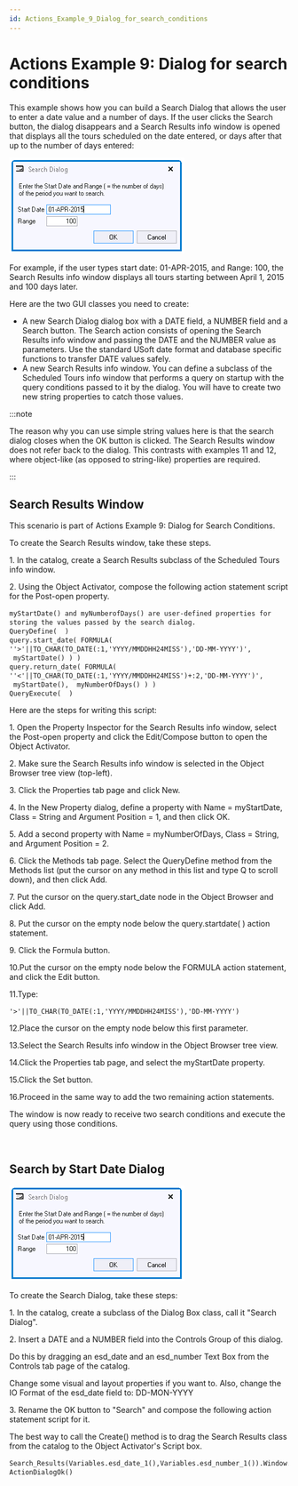 ```yaml
---
id: Actions_Example_9_Dialog_for_search_conditions
---
```


# Actions Example 9: Dialog for search conditions

This example shows how you can build a Search Dialog that allows the user to enter a date value and a number of days. If the user clicks the Search button, the dialog disappears and a Search Results info window is opened that displays all the tours scheduled on the date entered, or days after that up to the number of days entered:

![](./assets/1e0e5b84-9d11-45e6-b1dc-1078cfdf5e06.png)

For example, if the user types start date: 01-APR-2015, and Range: 100, the Search Results info window displays all tours starting between April 1, 2015 and 100 days later.

Here are the two GUI classes you need to create:

- A new Search Dialog dialog box with a DATE field, a NUMBER field and a Search button. The Search action consists of opening the Search Results info window and passing the DATE and the NUMBER value as parameters. Use the standard USoft date format and database specific functions to transfer DATE values safely.
- A new Search Results info window. You can define a subclass of the Scheduled Tours info window that performs a query on startup with the query conditions passed to it by the dialog. You will have to create two new string properties to catch those values.


:::note

The reason why you can use simple string values here is that the search dialog closes when the OK button is clicked. The Search Results window does not refer back to the dialog. This contrasts with examples 11 and 12, where object-like (as opposed to string-like) properties are required.

:::

## Search Results Window

This scenario is part of Actions Example 9: Dialog for Search Conditions.

To create the Search Results window, take these steps.

1. In the catalog, create a Search Results subclass of the Scheduled Tours info window.

2. Using the Object Activator, compose the following action statement script for the Post-open property.

```
myStartDate() and myNumberofDays() are user-defined properties for storing the values passed by the search dialog.
QueryDefine(  )
query.start_date( FORMULA( ''>'||TO_CHAR(TO_DATE(:1,'YYYY/MMDDHH24MISS'),'DD-MM-YYYY')',  myStartDate() ) )
query.return_date( FORMULA( ''<'||TO_CHAR(TO_DATE(:1,'YYYY/MMDDHH24MISS')+:2,'DD-MM-YYYY')',  myStartDate(),  myNumberOfDays() ) )
QueryExecute(  )

```

Here are the steps for writing this script:

1. Open the Property Inspector for the Search Results info window, select the Post-open property and click the Edit/Compose button to open the Object Activator.

2. Make sure the Search Results info window is selected in the Object Browser tree view (top-left).

3. Click the Properties tab page and click New.

4. In the New Property dialog, define a property with Name = myStartDate, Class = String and Argument Position = 1, and then click OK.

5. Add a second property with Name = myNumberOfDays, Class = String, and Argument Position = 2.

6. Click the Methods tab page. Select the QueryDefine method from the Methods list (put the cursor on any method in this list and type Q to scroll down), and then click Add.

7. Put the cursor on the query.start_date node in the Object Browser and click Add.

8. Put the cursor on the empty node below the query.startdate( ) action statement.

9. Click the Formula button.

10.Put the cursor on the empty node below the FORMULA action statement, and click the Edit button.

11.Type:

```
'>'||TO_CHAR(TO_DATE(:1,'YYYY/MMDDHH24MISS'),'DD-MM-YYYY')
```

12.Place the cursor on the empty node below this first parameter.

13.Select the Search Results info window in the Object Browser tree view.

14.Click the Properties tab page, and select the myStartDate property.

15.Click the Set button.

16.Proceed in the same way to add the two remaining action statements.

The window is now ready to receive two search conditions and execute the query using those conditions.

 

## Search by Start Date Dialog

![](./assets/11bfd57b-626a-49eb-bda1-1c4ce3e9a56e.png)

To create the Search Dialog, take these steps:

1. In the catalog, create a subclass of the Dialog Box class, call it "Search Dialog".

2. Insert a DATE and a NUMBER field into the Controls Group of this dialog.

Do this by dragging an esd_date and an esd_number Text Box from the Controls tab page of the catalog.

Change some visual and layout properties if you want to. Also, change the IO Format of the esd_date field to: DD-MON-YYYY

3. Rename the OK button to "Search" and compose the following action statement script for it.

The best way to call the Create() method is to drag the Search Results class from the catalog to the Object Activator's Script box.

```
Search_Results(Variables.esd_date_1(),Variables.esd_number_1()).Window.Create()
ActionDialogOk()

```